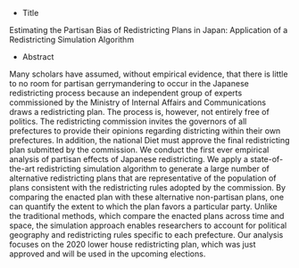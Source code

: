 * Title

Estimating the Partisan Bias of Redistricting Plans in Japan: Application of a Redistricting Simulation Algorithm 

* Abstract

Many scholars have assumed, without empirical evidence, that there is little to no room for partisan gerrymandering to occur in the Japanese redistricting process because an independent group of experts commissioned by the Ministry of Internal Affairs and Communications draws a redistricting plan. 
The process is, however, not entirely free of politics. 
The redistricting commission invites the governors of all prefectures to provide their opinions regarding districting within their own prefectures.
In addition, the national Diet must approve the final redistricting plan submitted by the commission.
We conduct the first ever empirical analysis of partisan effects of Japanese redistricting.
We apply a state-of-the-art redistricting simulation algorithm to generate a large number of alternative redistricting plans that are representative of the population of plans consistent with the redistricting rules adopted by the commission.
By comparing the enacted plan with these alternative non-partisan plans, one can quantify the extent to which the plan favors a particular party.
Unlike the traditional methods, which compare the enacted plans across time and space, the simulation approach enables researchers to account for political geography and redistricting rules specific to each prefecture.
Our analysis focuses on the 2020 lower house redistricting plan, which was just approved and will be used in the upcoming elections.
